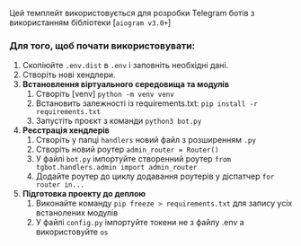 Цей темплейт використовується для розробки Telegram ботів з використанням бібліотеки [`aiogram v3.0+`]

### Для того, щоб почати використовувати:
1. Скопіюйте `.env.dist` в `.env` i заповніть необхідні дані.
2. Створіть нові хендлери.
3. **Встановлення віртуального середовища та модулів**
   1. Створіть [venv] `python -m venv venv`
   2. Встановить залежності із requirements.txt: `pip install -r requirements.txt`
   3. Запустіть проєкт з команди `python3 bot.py`
4. **Реєстрація хендлерів**
   1. Створіть у папці `handlers` новий файл з розширенням `.py`
   2. Створіть новий роутер `admin_router = Router()`
   3. У файлі `bot.py` імпортуйте створенний роутер `from tgbot.handlers.admin import admin_router`
   4. Додайте роутер до циклу додавання роутерів у діспатчер `for router in...`
4. **Підготовка проекту до деплою**
   1. Виконайте команду `pip freeze > requirements.txt` для запису усіх встанолених модулів
   2. У файлі `config.py` імпортуйте токени не з файлу .env а використовуйте `os`